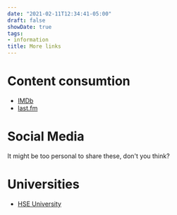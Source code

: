 ```yaml
---
date: "2021-02-11T12:34:41-05:00"
draft: false
showDate: true
tags:
- information
title: More links
---
```


# Content consumtion

* [IMDb](https://www.imdb.com/user/ur109397788)
* [last.fm](https://www.last.fm/ru/user/vvseva)


# Social Media

It might be too personal to share these, don't you think?


# Universities 

* [HSE University](https://www.hse.ru/staff/vvsuschevskiy) 